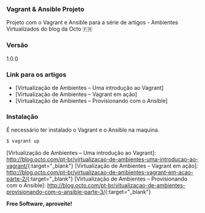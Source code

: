 ### Vagrant & Ansible Projeto

Projeto com o Vagrant e Ansible para a série de artigos - Ambientes Virtualizados do blog da Octo :fr:

### Versão
1.0.0

### Link para os artigos
  - [Virtualização de Ambientes – Uma introdução ao Vagrant]
  - [Virtualização de Ambientes – Vagrant em ação]
  - [Virtualização de Ambientes – Provisionando com o Ansible]


### Instalação

É necessário ter instalado o Vagrant e o Ansible na maquina.

```sh
$ vagrant up
```

   [Virtualização de Ambientes – Uma introdução ao Vagrant]: <http://blog.octo.com/pt-br/virtualizacao-de-ambientes-uma-introducao-ao-vagrant/>{:target="_blank"}
   [Virtualização de Ambientes – Vagrant em ação]: <http://blog.octo.com/pt-br/virtualizacao-de-ambientes-vagrant-em-acao-parte-2/>{:target="_blank"}
   [Virtualização de Ambientes – Provisionando com o Ansible]: <http://blog.octo.com/pt-br/vitualizacao-de-ambientes-provisionando-com-o-ansible-parte-3/>{:target="_blank"}

**Free Software, aproveite!**
